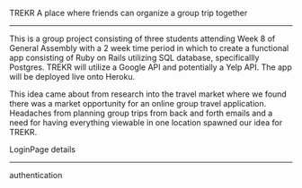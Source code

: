 TREKR 
A place where friends can organize a group trip together
____________________________________________________________________

This is a group project consisting of three students attending Week 8 of General Assembly with a 2 week time period in which to create a functional app consisting of Ruby on Rails utilizing SQL database, specificallly Postgres.  TREKR will utilize a Google API and potentially a Yelp API. The app will be deployed live onto Heroku.

This idea came about from research into the travel market where we found there was a market opportunity for an online group travel application.  Headaches from planning group trips from back and forth emails and a need for having everything viewable in one location spawned our idea for TREKR.

LoginPage details
_______________________

authentication


